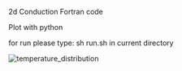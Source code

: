 2d Conduction Fortran code

Plot with python 

for run please type:  sh run.sh in current directory

![temperature_distribution](https://github.com/user-attachments/assets/a785ecb4-8bce-46b4-9dfa-4998575029df)
